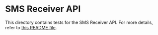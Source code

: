 # SMS Receiver API

This directory contains tests for the SMS Receiver API. For more details, refer to [this README file](https://cs.chromium.org/chromium/src/content/browser/sms/README.md).
